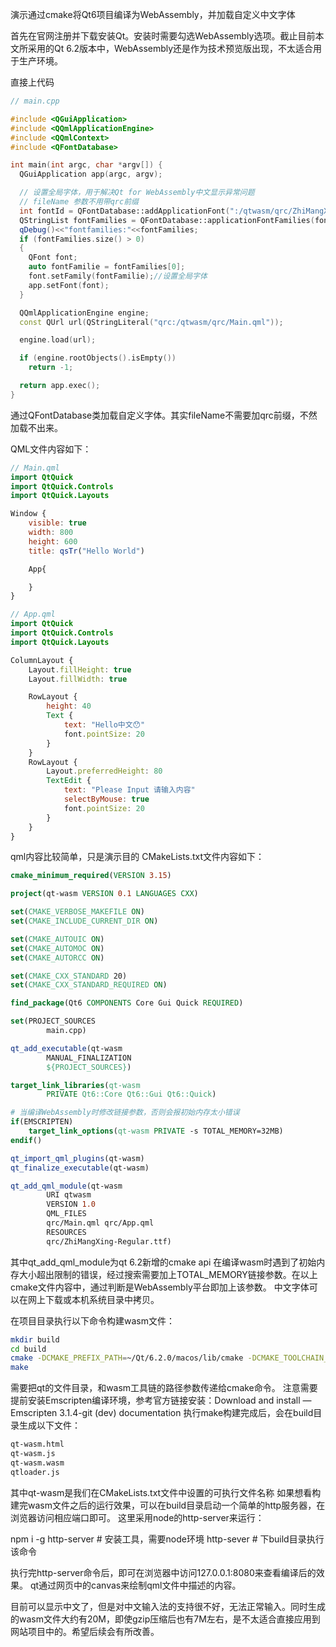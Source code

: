 演示通过cmake将Qt6项目编译为WebAssembly，并加载自定义中文字体

首先在官网注册并下载安装Qt。安装时需要勾选WebAssembly选项。截止目前本文所采用的Qt 6.2版本中，WebAssembly还是作为技术预览版出现，不太适合用于生产环境。

直接上代码

```cpp
// main.cpp

#include <QGuiApplication>
#include <QQmlApplicationEngine>
#include <QQmlContext>
#include <QFontDatabase>

int main(int argc, char *argv[]) {
  QGuiApplication app(argc, argv);

  // 设置全局字体，用于解决Qt for WebAssembly中文显示异常问题
  // fileName 参数不用带qrc前缀
  int fontId = QFontDatabase::addApplicationFont(":/qtwasm/qrc/ZhiMangXing-Regular.ttf");
  QStringList fontFamilies = QFontDatabase::applicationFontFamilies(fontId);
  qDebug()<<"fontfamilies:"<<fontFamilies;
  if (fontFamilies.size() > 0)
  {
    QFont font;
    auto fontFamilie = fontFamilies[0];
    font.setFamily(fontFamilie);//设置全局字体
    app.setFont(font);
  }

  QQmlApplicationEngine engine;
  const QUrl url(QStringLiteral("qrc:/qtwasm/qrc/Main.qml"));

  engine.load(url);

  if (engine.rootObjects().isEmpty())
    return -1;

  return app.exec();
}
```

通过QFontDatabase类加载自定义字体。其实fileName不需要加qrc前缀，不然加载不出来。

QML文件内容如下：

```qml
// Main.qml
import QtQuick
import QtQuick.Controls
import QtQuick.Layouts

Window {
    visible: true
    width: 800
    height: 600
    title: qsTr("Hello World")

    App{

    }
}

// App.qml
import QtQuick
import QtQuick.Controls
import QtQuick.Layouts

ColumnLayout {
    Layout.fillHeight: true
    Layout.fillWidth: true

    RowLayout {
        height: 40
        Text {
            text: "Hello中文😯"
            font.pointSize: 20
        }
    }
    RowLayout {
        Layout.preferredHeight: 80
        TextEdit {
            text: "Please Input 请输入内容"
            selectByMouse: true
            font.pointSize: 20
        }
    }
}
```
qml内容比较简单，只是演示目的
CMakeLists.txt文件内容如下：

```cmake
cmake_minimum_required(VERSION 3.15)

project(qt-wasm VERSION 0.1 LANGUAGES CXX)

set(CMAKE_VERBOSE_MAKEFILE ON)
set(CMAKE_INCLUDE_CURRENT_DIR ON)

set(CMAKE_AUTOUIC ON)
set(CMAKE_AUTOMOC ON)
set(CMAKE_AUTORCC ON)

set(CMAKE_CXX_STANDARD 20)
set(CMAKE_CXX_STANDARD_REQUIRED ON)

find_package(Qt6 COMPONENTS Core Gui Quick REQUIRED)

set(PROJECT_SOURCES
        main.cpp)

qt_add_executable(qt-wasm
        MANUAL_FINALIZATION
        ${PROJECT_SOURCES})

target_link_libraries(qt-wasm
        PRIVATE Qt6::Core Qt6::Gui Qt6::Quick)

# 当编译WebAssembly时修改链接参数，否则会报初始内存太小错误
if(EMSCRIPTEN)
    target_link_options(qt-wasm PRIVATE -s TOTAL_MEMORY=32MB)
endif()

qt_import_qml_plugins(qt-wasm)
qt_finalize_executable(qt-wasm)

qt_add_qml_module(qt-wasm
        URI qtwasm
        VERSION 1.0
        QML_FILES
        qrc/Main.qml qrc/App.qml
        RESOURCES
        qrc/ZhiMangXing-Regular.ttf)

```

其中qt_add_qml_module为qt 6.2新增的cmake api
在编译wasm时遇到了初始内存大小超出限制的错误，经过搜索需要加上TOTAL_MEMORY链接参数。在以上cmake文件内容中，通过判断是WebAssembly平台即加上该参数。
中文字体可以在网上下载或本机系统目录中拷贝。

在项目目录执行以下命令构建wasm文件：

```bash
mkdir build
cd build
cmake -DCMAKE_PREFIX_PATH=~/Qt/6.2.0/macos/lib/cmake -DCMAKE_TOOLCHAIN_FILE:PATH=~/Qt/6.2.0/wasm_32/lib/cmake/Qt6/qt.toolchain.cmake ..
make
```

需要把qt的文件目录，和wasm工具链的路径参数传递给cmake命令。
注意需要提前安装Emscripten编译环境，参考官方链接安装：Download and install — Emscripten 3.1.4-git (dev) documentation
执行make构建完成后，会在build目录生成以下文件：

```bash
qt-wasm.html
qt-wasm.js
qt-wasm.wasm
qtloader.js
```

其中qt-wasm是我们在CMakeLists.txt文件中设置的可执行文件名称
如果想看构建完wasm文件之后的运行效果，可以在build目录启动一个简单的http服务器，在浏览器访问相应端口即可。
这里采用node的http-server来运行：

npm i -g http-server  # 安装工具，需要node环境
http-sever		# 下build目录执行该命令

执行完http-server命令后，即可在浏览器中访问127.0.0.1:8080来查看编译后的效果。
qt通过网页中的canvas来绘制qml文件中描述的内容。

目前可以显示中文了，但是对中文输入法的支持很不好，无法正常输入。同时生成的wasm文件大约有20M，即使gzip压缩后也有7M左右，是不太适合直接应用到网站项目中的。希望后续会有所改善。
